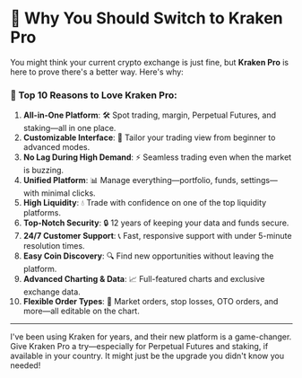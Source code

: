 # 🚀 Why You Should Switch to Kraken Pro

You might think your current crypto exchange is just fine, but **Kraken Pro** is here to prove there's a better way. Here's why:

### 🌟 Top 10 Reasons to Love Kraken Pro:

1. **All-in-One Platform**: 🛠️ Spot trading, margin, Perpetual Futures, and staking—all in one place.
2. **Customizable Interface**: 🎨 Tailor your trading view from beginner to advanced modes.
3. **No Lag During High Demand**: ⚡ Seamless trading even when the market is buzzing.
4. **Unified Platform**: 📊 Manage everything—portfolio, funds, settings—with minimal clicks.
5. **High Liquidity**: 💧 Trade with confidence on one of the top liquidity platforms.
6. **Top-Notch Security**: 🔒 12 years of keeping your data and funds secure.
7. **24/7 Customer Support**: 📞 Fast, responsive support with under 5-minute resolution times.
8. **Easy Coin Discovery**: 🔍 Find new opportunities without leaving the platform.
9. **Advanced Charting & Data**: 📈 Full-featured charts and exclusive exchange data.
10. **Flexible Order Types**: 🧩 Market orders, stop losses, OTO orders, and more—all editable on the chart.

---

I've been using Kraken for years, and their new platform is a game-changer. Give Kraken Pro a try—especially for Perpetual Futures and staking, if available in your country. It might just be the upgrade you didn't know you needed!
